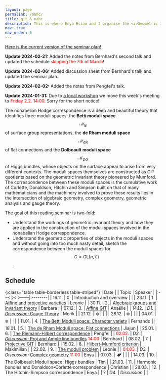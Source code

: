```yaml
---
layout: page
permalink: /nahc/
title: git & nahc
description: This is where Enya Hsiao and I organise the <i>Geometric Invariant Theory & Non-abelian Hodge Correspondence</i> Reading Seminar.
nav: true
nav_order: 6
---
```


<a href="/assets/pdf/nahc/GIT_NaHC_Seminar_Plan.pdf" target="_blank">Here is the current version of the seminar plan!</a>

**Update 2024-02-21:** Added the notes from Bernhard's second talk and updated the schedule <span style="color:red">skipping the 7th of March</span>!

**Update 2024-02-06:** Added discussion sheet from Bernhard's talk and updated the seminar plan.

**Update 2024-02-02:** Added the notes from Pengfei's talk.

**Update 2024-01-31:** Due to [a local workshop](https://www.mis.mpg.de/de/events/series/symplectic-geometry-of-representation-and-quiver-varieties) we move this week's meeting to <span style="color:red">Friday 2.2. 14:00</span>. Sorry for the short notice!

The nonabelian Hodge correspondence is a deep and beautiful theory that identifies three moduli spaces: the **Betti moduli space** $$\mathcal{M}_{\text{B}}$$ of surface group representations, the **de Rham moduli space** $$\mathcal{M}_{\text{dR}}$$ of flat connections and the **Dolbeault moduli space** $$\mathcal{M}_{\text{Dol}}$$ of Higgs bundles, whose objects on the surface appear to arise from very different contexts. The moduli spaces themselves are constructed as GIT quotients based on the geometric invariant theory pioneered by Mumford. The correspondence between these moduli spaces is the cumulative work of Corlette, Donaldson, Hitchin and Simpson built on that of many mathematicians and the machinery involved to prove these results lies in the intersection of algebraic geometry, complex geometry, geometric analysis and gauge theory.

The goal of this reading seminar is two-fold:

- Understand the workings of geometric invariant theory and how they are applied in the construction of the moduli spaces involved in the nonabelian Hodge correspondence.
- Understand the geometric properties of objects in the moduli spaces and without going into too much nasty detail, sketch the correspondence between the moduli spaces for $$G = \mathrm{GL}(n, \mathbb{C})$$.

## Schedule

{:class="table table-borderless table-striped"}
| Date | | Topic | Speaker |
|:---:|:-:|:-----|:--------|
| 16.11. | 0. | Introduction and overview | |
| 23.11. | 1. | <a href="/assets/pdf/nahc/01_Affine_and_projective_Varieties.pdf" target="_blank">Affine and projective varieties</a> | Leonie |
| 30.11. | 2. | <a href="/assets/pdf/nahc/02_Algebraic_groups_and_invariant_theory.pdf" target="_blank">Algebraic groups and invariant theory</a> | Barbara |
| 07.12. | 3. | <a href="/assets/pdf/nahc/03_Affine_GIT.pdf" target="_blank">Affine GIT</a> | Anaëlle |
| 14.12. | _D1._ | <a href="/assets/pdf/nahc/D1_Gauge_Theory.pdf" target="_blank">_Discussion:_ Gauge Theory</a> | Merik |
| 21.12. | ❄️ | | |
| 28.12. | ❄️ | | |
| 04.01. | ❄️ | | |
| 11.01. | 4. | <a href="/assets/pdf/nahc/04_Character_Variety.pdf" target="_blank">The Betti Moduli space: Character variety</a> | Fernando |
| 18.01. | 5. | <a href="/assets/pdf/nahc/05_deRham_Moduli_Space.pdf" target="_blank">The de Rham Moduli space: Flat connections</a> | Jiajun |
| 25.01. | 6. | <a href="/assets/pdf/nahc/06_Riemann-Hilbert_correspondence.pdf" target="_blank">The Riemann-Hilbert correspondence</a> | Pengfei |
| <span style="color:red">02.02.</span> | _D2._ | <a href="/assets/pdf/nahc/D2_Proj_and_Ample_line_bundles.pdf" target="_blank">_Discussion:_ Proj and Ample line bundles</a> <span style="color:red">14:00</span> | Bernhard |
| 08.02. | 7. | <a href="/assets/pdf/nahc/07_Projective_GIT.pdf" target="_blank">Projective GIT</a> | Bernhard |
| 15.02. | 8. | <a href="/assets/pdf/nahc/08_Hilbert_Mumford_Criterion.pdf" target="_blank">Hilbert-Mumford criterion</a> | Maximilian |
| 22.02. | 9. | <a href="/assets/pdf/nahc/09_Moduli_Problem.pdf" target="_blank">The moduli problem</a> | Leonie |
| <span style="color:red">04.03.</span> | _D3._ | _Discussion:_ <a href="/assets/pdf/nahc/D3_Complex_geometry.pdf" target="_blank">Complex geometry</a> <span style="color:red">11:00</span> | Enya |
| 07.03. | 🏕️ | | |
| 14.03. | 10. | The Dolbeault Moduli space: Higgs bundles | Tim |
| 21.03. | 11. | Harmonic bundles and Donaldson-Corlette correspondence | Christian |
| 28.03. | 12. | The Hitchin-Simpson correspondence | Enya |
| ? | _D4._ | _Discussion_ | |
